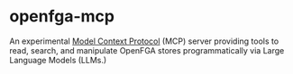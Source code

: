 # openfga-mcp

An experimental [Model Context Protocol](https://modelcontextprotocol.io/) (MCP) server providing tools to read, search, and manipulate OpenFGA stores programmatically via Large Language Models (LLMs.)
